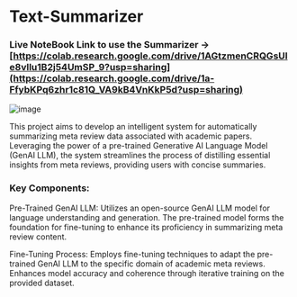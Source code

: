 # Text-Summarizer

### Live NoteBook Link to use the Summarizer -> [https://colab.research.google.com/drive/1AGtzmenCRQGsUle8vllu1B2j54UmSP_9?usp=sharing](https://colab.research.google.com/drive/1a-FfybKPq6zhr1c81Q_VA9kB4VnKkP5d?usp=sharing)
![image](https://github.com/arunpatwa/Text_Summarizer/assets/87632539/24a89bab-874d-4ebe-aaec-4faa8f730f73)

This project aims to develop an intelligent system for automatically summarizing meta review data associated with academic papers. Leveraging the power of a pre-trained Generative AI Language Model (GenAI LLM), the system streamlines the process of distilling essential insights from meta reviews, providing users with concise summaries.

### Key Components:
Pre-Trained GenAI LLM:
    Utilizes an open-source GenAI LLM model for language understanding and generation.
    The pre-trained model forms the foundation for fine-tuning to enhance its proficiency in summarizing meta review content.
    
Fine-Tuning Process:
  Employs fine-tuning techniques to adapt the pre-trained GenAI LLM to the specific domain of academic meta reviews.
  Enhances model accuracy and coherence through iterative training on the provided dataset.
